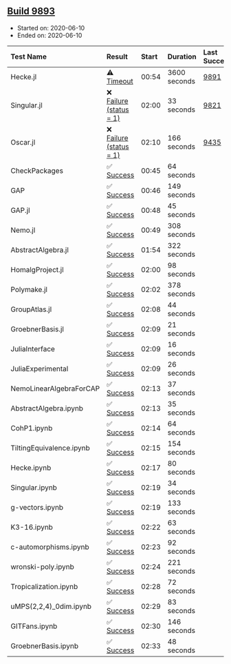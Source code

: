 ## [Build 9893](https://oscarci.mathematik.uni-kl.de/job/oscar/9893/)

* Started on: 2020-06-10
* Ended on: 2020-06-10

| Test Name    | Result | Start | Duration | Last Success | First Failure |
|:-------------|:-------|:------|:---------|:-------------|:--------------|
| Hecke.jl | ⚠ [Timeout](https://oscarci.mathematik.uni-kl.de/job/oscar/9893/artifact/logs/build-9893/Hecke.jl.log) | 00:54 | 3600 seconds | [9891](https://oscarci.mathematik.uni-kl.de/job/oscar/9891/) | [9892](https://oscarci.mathematik.uni-kl.de/job/oscar/9892/) |
| Singular.jl | ❌ [Failure (status = 1)](https://oscarci.mathematik.uni-kl.de/job/oscar/9893/artifact/logs/build-9893/Singular.jl.log) | 02:00 | 33 seconds | [9821](https://oscarci.mathematik.uni-kl.de/job/oscar/9821/) | [9822](https://oscarci.mathematik.uni-kl.de/job/oscar/9822/) |
| Oscar.jl | ❌ [Failure (status = 1)](https://oscarci.mathematik.uni-kl.de/job/oscar/9893/artifact/logs/build-9893/Oscar.jl.log) | 02:10 | 166 seconds | [9435](https://oscarci.mathematik.uni-kl.de/job/oscar/9435/) | [9436](https://oscarci.mathematik.uni-kl.de/job/oscar/9436/) |
| CheckPackages | ✅ [Success](https://oscarci.mathematik.uni-kl.de/job/oscar/9893/artifact/logs/build-9893/CheckPackages.log) | 00:45 | 64 seconds |  |  |
| GAP | ✅ [Success](https://oscarci.mathematik.uni-kl.de/job/oscar/9893/artifact/logs/build-9893/GAP.log) | 00:46 | 149 seconds |  |  |
| GAP.jl | ✅ [Success](https://oscarci.mathematik.uni-kl.de/job/oscar/9893/artifact/logs/build-9893/GAP.jl.log) | 00:48 | 45 seconds |  |  |
| Nemo.jl | ✅ [Success](https://oscarci.mathematik.uni-kl.de/job/oscar/9893/artifact/logs/build-9893/Nemo.jl.log) | 00:49 | 308 seconds |  |  |
| AbstractAlgebra.jl | ✅ [Success](https://oscarci.mathematik.uni-kl.de/job/oscar/9893/artifact/logs/build-9893/AbstractAlgebra.jl.log) | 01:54 | 322 seconds |  |  |
| HomalgProject.jl | ✅ [Success](https://oscarci.mathematik.uni-kl.de/job/oscar/9893/artifact/logs/build-9893/HomalgProject.jl.log) | 02:00 | 98 seconds |  |  |
| Polymake.jl | ✅ [Success](https://oscarci.mathematik.uni-kl.de/job/oscar/9893/artifact/logs/build-9893/Polymake.jl.log) | 02:02 | 378 seconds |  |  |
| GroupAtlas.jl | ✅ [Success](https://oscarci.mathematik.uni-kl.de/job/oscar/9893/artifact/logs/build-9893/GroupAtlas.jl.log) | 02:08 | 44 seconds |  |  |
| GroebnerBasis.jl | ✅ [Success](https://oscarci.mathematik.uni-kl.de/job/oscar/9893/artifact/logs/build-9893/GroebnerBasis.jl.log) | 02:09 | 21 seconds |  |  |
| JuliaInterface | ✅ [Success](https://oscarci.mathematik.uni-kl.de/job/oscar/9893/artifact/logs/build-9893/JuliaInterface.log) | 02:09 | 16 seconds |  |  |
| JuliaExperimental | ✅ [Success](https://oscarci.mathematik.uni-kl.de/job/oscar/9893/artifact/logs/build-9893/JuliaExperimental.log) | 02:09 | 26 seconds |  |  |
| NemoLinearAlgebraForCAP | ✅ [Success](https://oscarci.mathematik.uni-kl.de/job/oscar/9893/artifact/logs/build-9893/NemoLinearAlgebraForCAP.log) | 02:13 | 37 seconds |  |  |
| AbstractAlgebra.ipynb | ✅ [Success](https://oscarci.mathematik.uni-kl.de/job/oscar/9893/artifact/logs/build-9893/AbstractAlgebra.ipynb.log) | 02:13 | 35 seconds |  |  |
| CohP1.ipynb | ✅ [Success](https://oscarci.mathematik.uni-kl.de/job/oscar/9893/artifact/logs/build-9893/CohP1.ipynb.log) | 02:14 | 64 seconds |  |  |
| TiltingEquivalence.ipynb | ✅ [Success](https://oscarci.mathematik.uni-kl.de/job/oscar/9893/artifact/logs/build-9893/TiltingEquivalence.ipynb.log) | 02:15 | 154 seconds |  |  |
| Hecke.ipynb | ✅ [Success](https://oscarci.mathematik.uni-kl.de/job/oscar/9893/artifact/logs/build-9893/Hecke.ipynb.log) | 02:17 | 80 seconds |  |  |
| Singular.ipynb | ✅ [Success](https://oscarci.mathematik.uni-kl.de/job/oscar/9893/artifact/logs/build-9893/Singular.ipynb.log) | 02:19 | 34 seconds |  |  |
| g-vectors.ipynb | ✅ [Success](https://oscarci.mathematik.uni-kl.de/job/oscar/9893/artifact/logs/build-9893/g-vectors.ipynb.log) | 02:19 | 133 seconds |  |  |
| K3-16.ipynb | ✅ [Success](https://oscarci.mathematik.uni-kl.de/job/oscar/9893/artifact/logs/build-9893/K3-16.ipynb.log) | 02:22 | 63 seconds |  |  |
| c-automorphisms.ipynb | ✅ [Success](https://oscarci.mathematik.uni-kl.de/job/oscar/9893/artifact/logs/build-9893/c-automorphisms.ipynb.log) | 02:23 | 92 seconds |  |  |
| wronski-poly.ipynb | ✅ [Success](https://oscarci.mathematik.uni-kl.de/job/oscar/9893/artifact/logs/build-9893/wronski-poly.ipynb.log) | 02:24 | 221 seconds |  |  |
| Tropicalization.ipynb | ✅ [Success](https://oscarci.mathematik.uni-kl.de/job/oscar/9893/artifact/logs/build-9893/Tropicalization.ipynb.log) | 02:28 | 72 seconds |  |  |
| uMPS(2,2,4)_0dim.ipynb | ✅ [Success](https://oscarci.mathematik.uni-kl.de/job/oscar/9893/artifact/logs/build-9893/uMPS-2-2-4-_0dim.ipynb.log) | 02:29 | 83 seconds |  |  |
| GITFans.ipynb | ✅ [Success](https://oscarci.mathematik.uni-kl.de/job/oscar/9893/artifact/logs/build-9893/GITFans.ipynb.log) | 02:30 | 146 seconds |  |  |
| GroebnerBasis.ipynb | ✅ [Success](https://oscarci.mathematik.uni-kl.de/job/oscar/9893/artifact/logs/build-9893/GroebnerBasis.ipynb.log) | 02:33 | 48 seconds |  |  |
